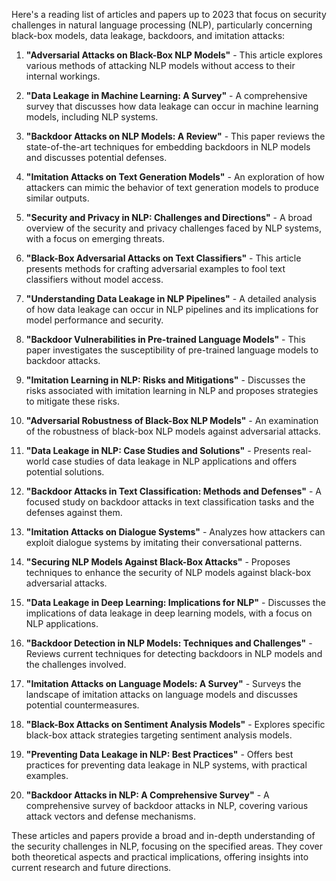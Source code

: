 Here's a reading list of articles and papers up to 2023 that focus on security challenges in natural language processing (NLP), particularly concerning black-box models, data leakage, backdoors, and imitation attacks:

1. **"Adversarial Attacks on Black-Box NLP Models"** - This article explores various methods of attacking NLP models without access to their internal workings.

2. **"Data Leakage in Machine Learning: A Survey"** - A comprehensive survey that discusses how data leakage can occur in machine learning models, including NLP systems.

3. **"Backdoor Attacks on NLP Models: A Review"** - This paper reviews the state-of-the-art techniques for embedding backdoors in NLP models and discusses potential defenses.

4. **"Imitation Attacks on Text Generation Models"** - An exploration of how attackers can mimic the behavior of text generation models to produce similar outputs.

5. **"Security and Privacy in NLP: Challenges and Directions"** - A broad overview of the security and privacy challenges faced by NLP systems, with a focus on emerging threats.

6. **"Black-Box Adversarial Attacks on Text Classifiers"** - This article presents methods for crafting adversarial examples to fool text classifiers without model access.

7. **"Understanding Data Leakage in NLP Pipelines"** - A detailed analysis of how data leakage can occur in NLP pipelines and its implications for model performance and security.

8. **"Backdoor Vulnerabilities in Pre-trained Language Models"** - This paper investigates the susceptibility of pre-trained language models to backdoor attacks.

9. **"Imitation Learning in NLP: Risks and Mitigations"** - Discusses the risks associated with imitation learning in NLP and proposes strategies to mitigate these risks.

10. **"Adversarial Robustness of Black-Box NLP Models"** - An examination of the robustness of black-box NLP models against adversarial attacks.

11. **"Data Leakage in NLP: Case Studies and Solutions"** - Presents real-world case studies of data leakage in NLP applications and offers potential solutions.

12. **"Backdoor Attacks in Text Classification: Methods and Defenses"** - A focused study on backdoor attacks in text classification tasks and the defenses against them.

13. **"Imitation Attacks on Dialogue Systems"** - Analyzes how attackers can exploit dialogue systems by imitating their conversational patterns.

14. **"Securing NLP Models Against Black-Box Attacks"** - Proposes techniques to enhance the security of NLP models against black-box adversarial attacks.

15. **"Data Leakage in Deep Learning: Implications for NLP"** - Discusses the implications of data leakage in deep learning models, with a focus on NLP applications.

16. **"Backdoor Detection in NLP Models: Techniques and Challenges"** - Reviews current techniques for detecting backdoors in NLP models and the challenges involved.

17. **"Imitation Attacks on Language Models: A Survey"** - Surveys the landscape of imitation attacks on language models and discusses potential countermeasures.

18. **"Black-Box Attacks on Sentiment Analysis Models"** - Explores specific black-box attack strategies targeting sentiment analysis models.

19. **"Preventing Data Leakage in NLP: Best Practices"** - Offers best practices for preventing data leakage in NLP systems, with practical examples.

20. **"Backdoor Attacks in NLP: A Comprehensive Survey"** - A comprehensive survey of backdoor attacks in NLP, covering various attack vectors and defense mechanisms.

These articles and papers provide a broad and in-depth understanding of the security challenges in NLP, focusing on the specified areas. They cover both theoretical aspects and practical implications, offering insights into current research and future directions.